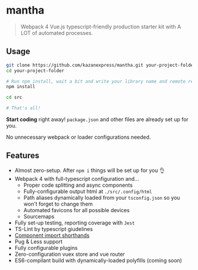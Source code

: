 # mantha
> Webpack 4 Vue.js typescript-friendly production starter kit with A LOT of automated processes.

## Usage

```bash
git clone https://github.com/kazanexpress/mantha.git your-project-folder
cd your-project-folder

# Run npm install, wait a bit and write your library name and remote repo url when asked.
npm install

cd src

# That's all!
```

**Start coding** right away! `package.json` and other files are already set up for you.

No unnecessary webpack or loader configurations needed.

## Features

- Almost zero-setup. After `npm i` things will be set up for you 👌
- Webpack 4 with full-typescript configuration and...
  - Proper code splitting and async components
  - Fully-configurable output html at `./src/.config/html`
  - Path aliases dynamically loaded from your `tsconfig.json` so you won't forget to change them
  - Automated favicons for all possible devices
  - Sourcemaps
- Fully set-up testing, reporting coverage with `Jest`
- TS-Lint by typescript giudelines
- [Component import shorthands](#component-import-shorthands)
- Pug & Less support
- Fully configurable plugins
- Zero-configuration vuex store and vue router
- ES6-compilant build with dynamically-loaded polyfills (coming soon)

